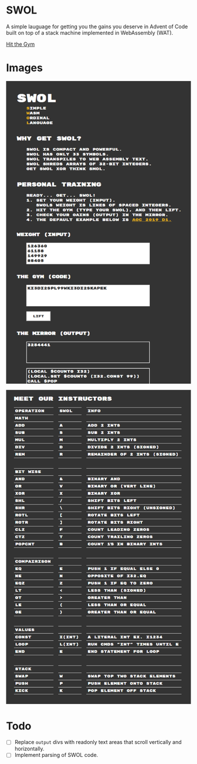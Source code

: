 # SWOL

A simple lauguage for getting you the gains you deserve in Advent of Code built on top of a stack machine implemented in WebAssembly (WAT).

[Hit the Gym](https://strawstack.github.io/Swol/)

# Images

![](./img/s5.png)

![](./img/s4.png)

# Todo

- [ ] Replace `output` divs with readonly text areas that scroll vertically and horizontally.
- [ ] Implement parsing of SWOL code.
